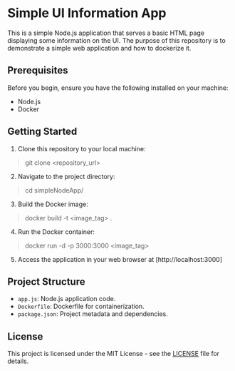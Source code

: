 # Simple UI Information App

This is a simple Node.js application that serves a basic HTML page displaying some information on the UI. The purpose of this repository is to demonstrate a simple web application and how to dockerize it.

## Prerequisites

Before you begin, ensure you have the following installed on your machine:
- Node.js
- Docker

## Getting Started

1. Clone this repository to your local machine:

> git clone <repository_url>


2. Navigate to the project directory:

> cd simpleNodeApp/


3. Build the Docker image:

> docker build -t <image_tag> .


4. Run the Docker container:

> docker run -d -p 3000:3000 <image_tag>


5. Access the application in your web browser at [http://localhost:3000]

## Project Structure

- `app.js`: Node.js application code.
- `Dockerfile`: Dockerfile for containerization.
- `package.json`: Project metadata and dependencies.

## License

This project is licensed under the MIT License - see the [LICENSE](LICENSE) file for details.
